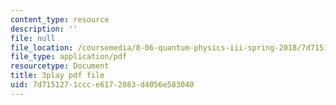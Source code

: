```yaml
---
content_type: resource
description: ''
file: null
file_location: /coursemedia/8-06-quantum-physics-iii-spring-2018/7d7151271ccce6172083d4056e583040_pgEFvhkEp-c.pdf
file_type: application/pdf
resourcetype: Document
title: 3play pdf file
uid: 7d715127-1ccc-e617-2083-d4056e583040
---
```

